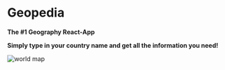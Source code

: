 # Geopedia

**The #1 Geography React-App**

**Simply type in your country name and get all the information you need!**

![world map](https://upload.wikimedia.org/wikipedia/commons/4/4d/BlankMap-World.svg)
